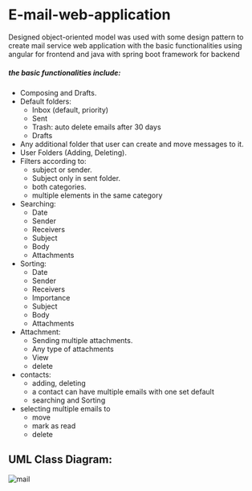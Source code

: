 # E-mail-web-application
Designed object-oriented model was used with some design pattern to create mail service web application with the basic functionalities using angular for frontend and java with spring boot framework for backend

##### the basic functionalities include:
- Composing and Drafts. 
- Default folders:
  - Inbox (default, priority)
  - Sent
  - Trash: auto delete emails after 30 days
  - Drafts
- Any additional folder that user can create and move messages to it.
- User Folders (Adding, Deleting).
- Filters according to:
  - subject or sender.
  - Subject only in sent folder.
  - both categories.
  - multiple elements in the same category
- Searching:
  - Date
  - Sender
  - Receivers
  - Subject
  - Body
  - Attachments
- Sorting:
  - Date
  - Sender
  - Receivers
  - Importance
  - Subject
  - Body
  - Attachments
- Attachment:
  - Sending multiple attachments.
  - Any type of attachments
  - View
  - delete
- contacts:
  - adding, deleting
  - a contact can have multiple emails with one set default
  - searching and Sorting
- selecting multiple emails to
  - move
  - mark as read
  - delete
 ## UML Class Diagram:
 ![mail](https://user-images.githubusercontent.com/96488115/218330960-6af9d26b-60f1-4b50-9aff-5593bedd37a2.png)

 
